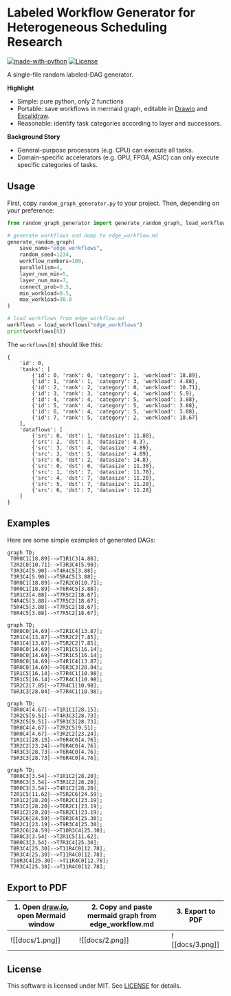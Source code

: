 # Labeled Workflow Generator for Heterogeneous Scheduling Research


[![made-with-python](https://img.shields.io/badge/Made%20with-Python-1f425f.svg)](https://www.python.org/)
[![License](http://img.shields.io/:license-mit-blue.svg)](http://badges.mit-license.org)

A single-file random labeled-DAG generator.

**Highlight**
- Simple: pure python, only 2 functions
- Portable: save workflows in mermaid graph, editable in [Drawio](https://draw.io) and  [Excalidraw](https://excalidraw.com/).
- Reasonable: identify task categories according to layer and successors.

**Background Story**
- General-purpose processors (e.g. CPU) can execute all tasks.
- Domain-specific accelerators (e.g. GPU, FPGA, ASIC) can only execute specific categories of tasks.

## Usage

First, copy `random_graph_generator.py` to your project. Then, depending on your preference:

```python
from random_graph_generator import generate_random_graph, load_workflows

# generate workflows and dump to edge_workflow.md
generate_random_graph(
    save_name="edge_workflows",
    random_seed=1234,
    workflow_numbers=100,
    parallelism=4,
    layer_num_min=5,
    layer_num_max=7,
    connect_prob=0.5,
    min_workload=0.5,
    max_workload=30.0
)

# load workflows from edge_workflow.md
workflows = load_workflows("edge_workflows")
print(workflows[0])
```

The `workflows[0]` should like this:
```
{
    'id': 0,
    'tasks': [
        {'id': 0, 'rank': 0, 'category': 1, 'workload': 18.89},
        {'id': 1, 'rank': 1, 'category': 3, 'workload': 4.88},
        {'id': 2, 'rank': 2, 'category': 0, 'workload': 10.71},
        {'id': 3, 'rank': 3, 'category': 4, 'workload': 5.9},
        {'id': 4, 'rank': 4, 'category': 5, 'workload': 3.88},
        {'id': 5, 'rank': 4, 'category': 5, 'workload': 3.88},
        {'id': 6, 'rank': 4, 'category': 5, 'workload': 3.88},
        {'id': 7, 'rank': 5, 'category': 2, 'workload': 18.67}
    ],
    'dataflows': [
        {'src': 0, 'dst': 1, 'datasize': 11.88},
        {'src': 2, 'dst': 3, 'datasize': 8.3},
        {'src': 3, 'dst': 4, 'datasize': 4.89},
        {'src': 3, 'dst': 5, 'datasize': 4.89},
        {'src': 0, 'dst': 2, 'datasize': 14.8},
        {'src': 0, 'dst': 6, 'datasize': 11.38},
        {'src': 1, 'dst': 7, 'datasize': 11.78},
        {'src': 4, 'dst': 7, 'datasize': 11.28},
        {'src': 5, 'dst': 7, 'datasize': 11.28},
        {'src': 6, 'dst': 7, 'datasize': 11.28}
    ]
}
```


## Examples

Here are some simple examples of generated DAGs:

```mermaid
graph TD;
 T0R0C1[18.89]-->T1R1C3[4.88];
 T2R2C0[10.71]-->T3R3C4[5.90];
 T3R3C4[5.90]-->T4R4C5[3.88];
 T3R3C4[5.90]-->T5R4C5[3.88];
 T0R0C1[18.89]-->T2R2C0[10.71];
 T0R0C1[18.89]-->T6R4C5[3.88];
 T1R1C3[4.88]-->T7R5C2[18.67];
 T4R4C5[3.88]-->T7R5C2[18.67];
 T5R4C5[3.88]-->T7R5C2[18.67];
 T6R4C5[3.88]-->T7R5C2[18.67];
```
```mermaid
graph TD;
 T0R0C0[14.69]-->T2R1C4[13.87];
 T2R1C4[13.87]-->T5R2C2[7.85];
 T4R1C4[13.87]-->T5R2C2[7.85];
 T0R0C0[14.69]-->T1R1C5[16.14];
 T0R0C0[14.69]-->T3R1C5[16.14];
 T0R0C0[14.69]-->T4R1C4[13.87];
 T0R0C0[14.69]-->T6R3C3[28.04];
 T1R1C5[16.14]-->T7R4C1[10.98];
 T3R1C5[16.14]-->T7R4C1[10.98];
 T5R2C2[7.85]-->T7R4C1[10.98];
 T6R3C3[28.04]-->T7R4C1[10.98];
```

```mermaid
graph TD;
 T0R0C4[4.67]-->T1R1C1[28.15];
 T2R2C5[9.51]-->T4R3C3[28.73];
 T2R2C5[9.51]-->T5R3C3[28.73];
 T0R0C4[4.67]-->T2R2C5[9.51];
 T0R0C4[4.67]-->T3R2C2[23.24];
 T1R1C1[28.15]-->T6R4C0[4.76];
 T3R2C2[23.24]-->T6R4C0[4.76];
 T4R3C3[28.73]-->T6R4C0[4.76];
 T5R3C3[28.73]-->T6R4C0[4.76];
```

```mermaid
graph TD;
 T0R0C3[3.54]-->T1R1C2[28.20];
 T0R0C3[3.54]-->T3R1C2[28.20];
 T0R0C3[3.54]-->T4R1C2[28.20];
 T2R1C5[11.62]-->T5R2C6[24.59];
 T1R1C2[28.20]-->T6R2C1[23.19];
 T3R1C2[28.20]-->T6R2C1[23.19];
 T4R1C2[28.20]-->T6R2C1[23.19];
 T5R2C6[24.59]-->T8R3C4[25.30];
 T6R2C1[23.19]-->T9R3C4[25.30];
 T5R2C6[24.59]-->T10R3C4[25.30];
 T0R0C3[3.54]-->T2R1C5[11.62];
 T0R0C3[3.54]-->T7R3C4[25.30];
 T8R3C4[25.30]-->T11R4C0[12.78];
 T9R3C4[25.30]-->T11R4C0[12.78];
 T10R3C4[25.30]-->T11R4C0[12.78];
 T7R3C4[25.30]-->T11R4C0[12.78];
```

## Export to PDF


| 1. Open [draw.io](https://draw.io), open Mermaid window | 2. Copy and paste mermaid graph from edge_workflow.md | 3. Export to PDF |
| ------------------------------------------------------- | ----------------------------------------------------- | ---------------- |
| ![[docs/1.png]]                                              | ![[docs/2.png]]                                            | ![[docs/3.png]]       |

## License

This software is licensed under MIT. See [LICENSE](LICENSE) for details.